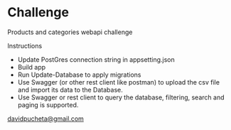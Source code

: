 # Challenge
Products and categories webapi challenge

Instructions
- Update PostGres connection string in appsetting.json
- Build app
- Run Update-Database to apply migrations
- Use Swagger (or other rest client like postman) to upload the csv file and import its data to the Database.
- Use  Swagger or rest client to query the database, filtering, search and paging is supported.

davidpucheta@gmail.com
